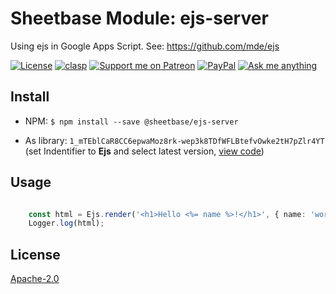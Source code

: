 # Sheetbase Module: ejs-server

Using ejs in Google Apps Script. See: https://github.com/mde/ejs

[![License][license_badge]][license_url] [![clasp][clasp_badge]][clasp_url] [![Support me on Patreon][patreon_badge]][patreon_url] [![PayPal][paypal_donate_badge]][paypal_donate_url] [![Ask me anything][ask_me_badge]][ask_me_url]

## Install

- NPM: ``$ npm install --save @sheetbase/ejs-server``

- As library: ``1_mTEblCaR8CC6epwaMoz8rk-wep3k8TDfWFLBtefvOwke2tH7pZlr4YT`` (set Indentifier to **Ejs** and select latest version, [view code](https://script.google.com/d/1_mTEblCaR8CC6epwaMoz8rk-wep3k8TDfWFLBtefvOwke2tH7pZlr4YT/edit?usp=sharing))

## Usage

```ts

	const html = Ejs.render('<h1>Hello <%= name %>!</h1>', { name: 'world' });
	Logger.log(html);

```

## License

[Apache-2.0][license_url]

[license_badge]: https://img.shields.io/github/license/mashape/apistatus.svg
[license_url]: https://github.com/sheetbase/module-ejs-server/blob/master/LICENSE

[clasp_badge]: https://img.shields.io/badge/built%20with-clasp-4285f4.svg
[clasp_url]: https://github.com/google/clasp

[patreon_badge]: https://ionicabizau.github.io/badges/patreon.svg
[patreon_url]: https://www.patreon.com/lamnhan

[paypal_donate_badge]: https://ionicabizau.github.io/badges/paypal_donate.svg
[paypal_donate_url]: https://www.paypal.me/lamnhan

[ask_me_badge]: https://img.shields.io/badge/ask/me-anything-1abc9c.svg
[ask_me_url]: https://m.me/sheetbase